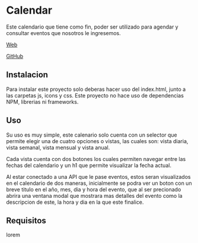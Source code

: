 # Calendar

Este calendario que tiene como fin, poder ser utilizado para agendar y consultar eventos que nosotros le ingresemos.

[Web](https://mangostar1.github.io/Calendar/)

[GitHub](https://github.com/Mangostar1/Calendar)

## Instalacion

Para instalar este proyecto solo deberas hacer uso del index.html, junto a las carpetas js, icons y css.
Este proyecto no hace uso de dependencias NPM, librerias ni frameworks.

## Uso

Su uso es muy simple, este calenario solo cuenta con un selector que permite elegir una de cuatro opciones o vistas, las cuales son: vista diaria, vista semanal, vista mensual y vista anual.

Cada vista cuenta con dos botones los cuales permiten navegar entre las fechas del calendario y un h1 que permite visualizar la fecha actual.

Al estar conectado a una API que le pase eventos, estos seran visualizados en el calendario de dos maneras, inicialmente se podra ver un boton con un breve titulo en el año, mes, dia y hora del evento, que al ser precionado abrira una ventana modal que mostrara mas detalles del evento como la descripcion de este, la hora y dia en la que este finalice.

## Requisitos

lorem